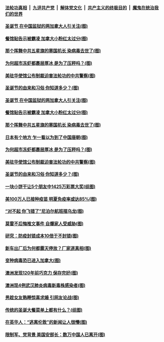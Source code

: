 

####  [法轮功真相](../../../../basic/blob/master/README.md?t=12261202) &nbsp;|&nbsp; [九评共产党](../../../../9ping.md/blob/master/README.md?t=12261202) &nbsp;|&nbsp; [解体党文化](../../../../jtdwh.md/blob/master/README.md?t=12261202)  &nbsp;|&nbsp; [共产主义的终极目的](../../../../gczydzjmd.md/blob/master/README.md?t=12261202) &nbsp;|&nbsp; [魔鬼在统治我们的世界](../../../../mgztzwmdsj.md/blob/master/README.md?t=12261202) 

#### [圣诞节 在中国监狱的两加拿大人引关注(图)](../pages/p3/957063.md?t=12261202) 

#### [餐馆贴告示被霸凌 加拿大小粉红太过分(图)](../pages/p3/957060.md?t=12261202) 

#### [那个挥舞中共五星旗的塞国机长 染病毒去世了(图)](../pages/p3/957044.md?t=12261202) 

#### [为何超市冻虾都裹层厚冰 是为了压秤吗？(图)](../pages/p3/956609.md?t=12261202) 

#### [美驻华使馆公布制裁迫害法轮功的中共警察(图)](../pages/p3/956983.md?t=12261202) 

#### [圣诞节的由来和习俗 你知道多少？(图)](../pages/p3/956318.md?t=12261202) 

#### [圣诞节 在中国监狱的两加拿大人引关注(图)](../pages/p3/957063.md?t=12261202) 

#### [餐馆贴告示被霸凌 加拿大小粉红太过分(图)](../pages/p3/957060.md?t=12261202) 

#### [那个挥舞中共五星旗的塞国机长 染病毒去世了(图)](../pages/p3/957044.md?t=12261202) 

#### [日本有个地方 乍一看以为到了中国唐朝(图)](../pages/p3/956949.md?t=12261202) 

#### [为何超市冻虾都裹层厚冰 是为了压秤吗？(图)](../pages/p3/956609.md?t=12261202) 

#### [美驻华使馆公布制裁迫害法轮功的中共警察(图)](../pages/p3/956983.md?t=12261202) 

#### [圣诞节的由来和习俗 你知道多少？(图)](../pages/p3/956318.md?t=12261202) 

#### [一块小饼干让5个朋友中1425万彩票大奖(组图)](../pages/p3/956988.md?t=12261202) 

#### [美100万人已接种疫苗 明夏免疫率或达85%(图)](../pages/p3/956951.md?t=12261202) 

#### [“对不起 你飞错了”尼泊尔航班摆乌龙(图)](../pages/p3/956926.md?t=12261202) 

#### [莫雷不后悔推文事件 自爆家人受威胁(图)](../pages/p3/956944.md?t=12261202) 

#### [研究：防疫封锁成本10倍于不封锁(图)](../pages/p3/956940.md?t=12261202) 

#### [新车出厂后为何都露天停放？厂家道真相(图)](../pages/p3/956923.md?t=12261202) 

#### [变种病毒恐已进入加拿大(图)](../pages/p3/956859.md?t=12261202) 

#### [澳洲发现120年前巧克力 保存完好(图)](../pages/p3/956847.md?t=12261202) 

#### [澳洲现4例武汉肺炎病毒新毒株感染者(图)](../pages/p3/956828.md?t=12261202) 

#### [男趁女友熟睡惊喜求婚 引网友论战(图)](../pages/p3/956815.md?t=12261202) 

#### [传统的圣诞大餐菜单上都有什么？(组图)](../pages/p3/956793.md?t=12261202) 

#### [在英华人：“逃离伦敦”的新闻让人很懵(图)](../pages/p3/956789.md?t=12261202) 

#### [限制军、党背景 美国安部长：数万中国人已离开(图)](../pages/p3/956727.md?t=12261202) 

